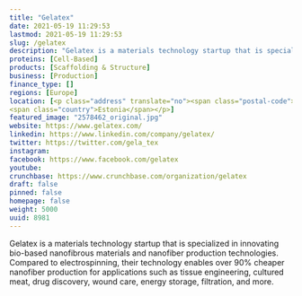 ```yaml
---
title: "Gelatex"
date: 2021-05-19 11:29:53
lastmod: 2021-05-19 11:29:53
slug: /gelatex
description: "Gelatex is a materials technology startup that is specialized in innovating bio-based nanofibrous materials and nanofiber production technologies. Compared to electrospinning, their technology enables over 90% cheaper nanofiber production for applications such as tissue engineering, cultured meat, drug discovery, wound care, energy storage, filtration, and more."
proteins: [Cell-Based]
products: [Scaffolding & Structure]
business: [Production]
finance_type: []
regions: [Europe]
location: [<p class="address" translate="no"><span class="postal-code">10111</span> <span class="locality">Kesklinna</span><br>
<span class="country">Estonia</span></p>]
featured_image: "2578462_original.jpg"
website: https://www.gelatex.com/
linkedin: https://www.linkedin.com/company/gelatex/
twitter: https://twitter.com/gela_tex
instagram: 
facebook: https://www.facebook.com/gelatex
youtube: 
crunchbase: https://www.crunchbase.com/organization/gelatex
draft: false
pinned: false
homepage: false
weight: 5000
uuid: 8981
---
```

Gelatex is a materials technology startup that is specialized in innovating bio-based nanofibrous materials and nanofiber production technologies. Compared to electrospinning, their technology enables over 90% cheaper nanofiber production for applications such as tissue engineering, cultured meat, drug discovery, wound care, energy storage, filtration, and more.
